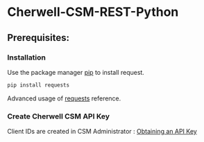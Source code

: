 # Cherwell-CSM-REST-Python

## Prerequisites:

### Installation
Use the package manager [pip](https://pip.pypa.io/en/stable/) to install request.

```bash
pip install requests
```

 Advanced usage of [requests](https://requests.readthedocs.io/en/latest/user/advanced/) reference.

 
### Create Cherwell CSM API Key
Client IDs are created in CSM Administrator : [Obtaining an API Key](https://help.cherwell.com/bundle/cherwell_rest_api_10_2_help_only/page/content/system_administration/rest_api/csm_rest_obtaining_client_ids.html)
